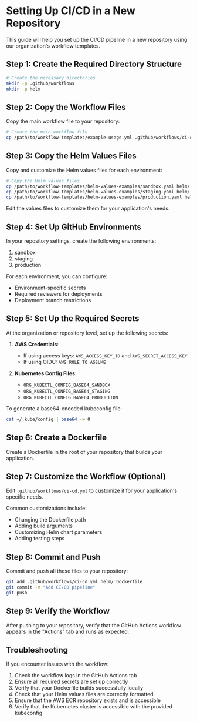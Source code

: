 # Setting Up CI/CD in a New Repository

This guide will help you set up the CI/CD pipeline in a new repository using our organization's workflow templates.

## Step 1: Create the Required Directory Structure

```bash
# Create the necessary directories
mkdir -p .github/workflows
mkdir -p helm
```

## Step 2: Copy the Workflow Files

Copy the main workflow file to your repository:

```bash
# Create the main workflow file
cp /path/to/workflow-templates/example-usage.yml .github/workflows/ci-cd.yml
```

## Step 3: Copy the Helm Values Files

Copy and customize the Helm values files for each environment:

```bash
# Copy the Helm values files
cp /path/to/workflow-templates/helm-values-examples/sandbox.yaml helm/
cp /path/to/workflow-templates/helm-values-examples/staging.yaml helm/
cp /path/to/workflow-templates/helm-values-examples/production.yaml helm/
```

Edit the values files to customize them for your application's needs.

## Step 4: Set Up GitHub Environments

In your repository settings, create the following environments:
1. sandbox
2. staging
3. production

For each environment, you can configure:
- Environment-specific secrets
- Required reviewers for deployments
- Deployment branch restrictions

## Step 5: Set Up the Required Secrets

At the organization or repository level, set up the following secrets:

1. **AWS Credentials**:
   - If using access keys: `AWS_ACCESS_KEY_ID` and `AWS_SECRET_ACCESS_KEY`
   - If using OIDC: `AWS_ROLE_TO_ASSUME`

2. **Kubernetes Config Files**:
   - `ORG_KUBECTL_CONFIG_BASE64_SANDBOX`
   - `ORG_KUBECTL_CONFIG_BASE64_STAGING`
   - `ORG_KUBECTL_CONFIG_BASE64_PRODUCTION`

To generate a base64-encoded kubeconfig file:

```bash
cat ~/.kube/config | base64 -w 0
```

## Step 6: Create a Dockerfile

Create a Dockerfile in the root of your repository that builds your application.

## Step 7: Customize the Workflow (Optional)

Edit `.github/workflows/ci-cd.yml` to customize it for your application's specific needs.

Common customizations include:
- Changing the Dockerfile path
- Adding build arguments
- Customizing Helm chart parameters
- Adding testing steps

## Step 8: Commit and Push

Commit and push all these files to your repository:

```bash
git add .github/workflows/ci-cd.yml helm/ Dockerfile
git commit -m "Add CI/CD pipeline"
git push
```

## Step 9: Verify the Workflow

After pushing to your repository, verify that the GitHub Actions workflow appears in the "Actions" tab and runs as expected.

## Troubleshooting

If you encounter issues with the workflow:

1. Check the workflow logs in the GitHub Actions tab
2. Ensure all required secrets are set up correctly
3. Verify that your Dockerfile builds successfully locally
4. Check that your Helm values files are correctly formatted
5. Ensure that the AWS ECR repository exists and is accessible
6. Verify that the Kubernetes cluster is accessible with the provided kubeconfig 